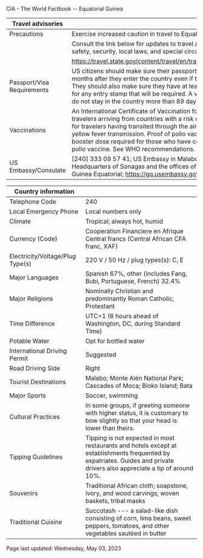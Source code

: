 CIA - The World Factbook -- Equatorial Guinea

| Travel advisories | |
| --- | --- |
| Precautions | Exercise increased caution in travel to Equatorial Guinea. |
| | Consult the link below for updates to travel advisories and statements on safety, security, local laws, and special circumstances in this country. |
| | <https://travel.state.gov/content/travel/en/traveladvisories/traveladvisories.html> |
| Passport/Visa Requirements | US citizens should make sure their passport will not expire for at least 6 months after they enter the country even if they do not intend to stay that long. They should also make sure they have at least 2 blank pages in their passport for any entry stamp that will be required. A visa is not required as long as you do not stay in the country more than 89 days. |
| Vaccinations | An International Certificate of Vaccination for yellow fever is required for travelers arriving from countries with a risk of yellow fever transmission and for travelers having transited through the airport of a country with risk of yellow fever transmission. Proof of polio vaccination is required, a polio booster dose required for those who have completed a normal series of the polio vaccine. See WHO recommendations.  <http://www.who.int/> |
| US Embassy/Consulate | [240] 333 09 57 41; US Embassy in Malabo, Malabo II Highway, (between the Headquarters of Sonagas and the offices of the United Nations), Malabo, Guinea Equatorial; https://gq.usembassy.gov/; Malaboconsular@state.gov |

| Country information |  |
| --- | --- |
| Telephone Code | 240 |
| Local Emergency Phone | Local numbers only |
| Climate | Tropical; always hot, humid |
| Currency (Code) | Cooperation Financiere en Afrique Central francs (Central African CFA franc, XAF) |
| Electricity/Voltage/Plug Type(s) | 220 V / 50 Hz / plug types(s): C, E |
| Major Languages | Spanish 67%, other (includes Fang, Bubi, Portuguese, French) 32.4% |
| Major Religions | Nominally Christian and predominantly Roman Catholic, Protestant |
| Time Difference | UTC+1 (6 hours ahead of Washington, DC, during Standard Time) |
| Potable Water | Opt for bottled water |
| International Driving Permit | Suggested |
| Road Driving Side | Right |
| Tourist Destinations | Malabo; Monte Alén National Park; Cascades of Moca; Bioko Island; Bata |
| Major Sports | Soccer, swimming |
| Cultural Practices | In some groups, if greeting someone with higher status, it is customary to bow slightly so that your head is lower than theirs. |
| Tipping Guidelines | Tipping is not expected in most restaurants and hotels except at establishments frequented by expatriates. Guides and private drivers also appreciate a tip of around 10%. |
| Souvenirs | Traditional African cloth; soapstone, ivory, and wood carvings; woven baskets, tribal masks |
| Traditional Cuisine | Succotash --- a salad-like dish consisting of corn, lima beans, sweet peppers, tomatoes, and other vegetables sautéed in butter |

Page last updated: Wednesday, May 03, 2023
